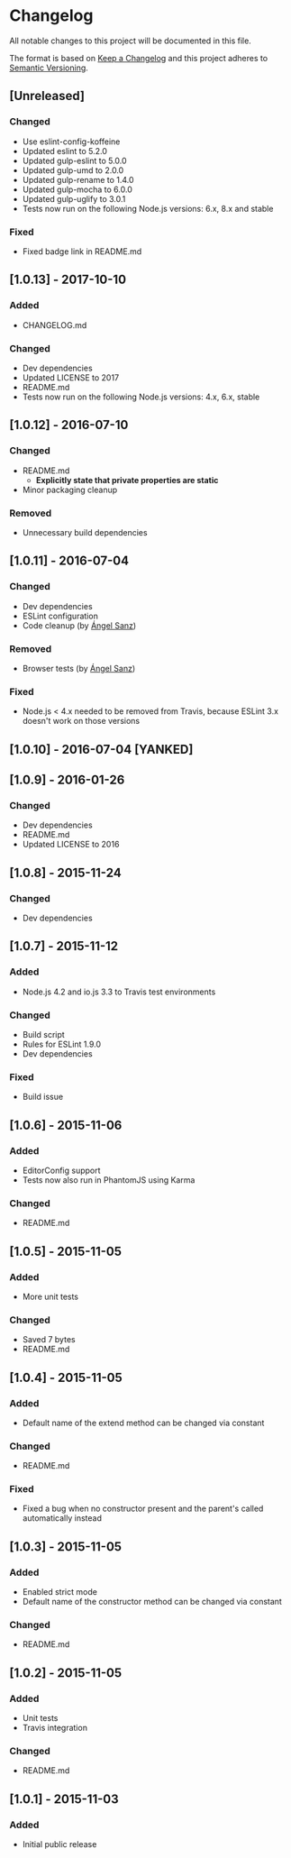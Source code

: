 # Changelog

All notable changes to this project will be documented in this file.

The format is based on [Keep a Changelog](http://keepachangelog.com/en/1.0.0/)
and this project adheres to [Semantic Versioning](http://semver.org/spec/v2.0.0.html).


## [Unreleased]

### Changed

- Use eslint-config-koffeine
- Updated eslint to 5.2.0
- Updated gulp-eslint to 5.0.0
- Updated gulp-umd to 2.0.0
- Updated gulp-rename to 1.4.0
- Updated gulp-mocha to 6.0.0
- Updated gulp-uglify to 3.0.1
- Tests now run on the following Node.js versions: 6.x, 8.x and stable

### Fixed

- Fixed badge link in README.md


## [1.0.13] - 2017-10-10

### Added

- CHANGELOG.md

### Changed

- Dev dependencies
- Updated LICENSE to 2017
- README.md
- Tests now run on the following Node.js versions: 4.x, 6.x, stable


## [1.0.12] - 2016-07-10

### Changed

- README.md
	- **Explicitly state that private properties are static**
- Minor packaging cleanup

### Removed

- Unnecessary build dependencies


## [1.0.11] - 2016-07-04

### Changed

- Dev dependencies
- ESLint configuration
- Code cleanup (by [Ángel Sanz](https://github.com/angelsanz))

### Removed

- Browser tests (by [Ángel Sanz](https://github.com/angelsanz))

### Fixed

- Node.js < 4.x needed to be removed from Travis, because ESLint 3.x doesn't work on those versions


## [1.0.10] - 2016-07-04 [YANKED]


## [1.0.9] - 2016-01-26

### Changed

- Dev dependencies
- README.md
- Updated LICENSE to 2016


## [1.0.8] - 2015-11-24

### Changed

- Dev dependencies


## [1.0.7] - 2015-11-12

### Added

- Node.js 4.2 and io.js 3.3 to Travis test environments

### Changed

- Build script
- Rules for ESLint 1.9.0
- Dev dependencies

### Fixed

- Build issue


## [1.0.6] - 2015-11-06

### Added

- EditorConfig support
- Tests now also run in PhantomJS using Karma

### Changed

- README.md


## [1.0.5] - 2015-11-05

### Added

- More unit tests

### Changed

- Saved 7 bytes
- README.md


## [1.0.4] - 2015-11-05

### Added

- Default name of the extend method can be changed via constant

### Changed

- README.md

### Fixed

- Fixed a bug when no constructor present and the parent's called automatically instead


## [1.0.3] - 2015-11-05

### Added

- Enabled strict mode
- Default name of the constructor method can be changed via constant

### Changed

- README.md


## [1.0.2] - 2015-11-05

### Added

- Unit tests
- Travis integration

### Changed

- README.md


## [1.0.1] - 2015-11-03

### Added

- Initial public release